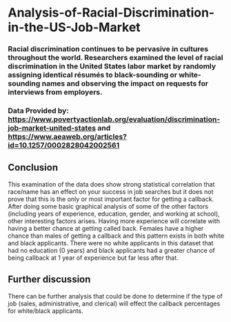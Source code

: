 # Analysis-of-Racial-Discrimination-in-the-US-Job-Market

### Racial discrimination continues to be pervasive in cultures throughout the world. Researchers examined the level of racial discrimination in the United States labor market by randomly assigning identical résumés to black-sounding or white-sounding names and observing the impact on requests for interviews from employers.

### Data Provided by: https://www.povertyactionlab.org/evaluation/discrimination-job-market-united-states and https://www.aeaweb.org/articles?id=10.1257/0002828042002561

## Conclusion
This examination of the data does show strong statistical correlation that race/name has an effect on your success in job searches but it does not prove that this is the only or most important factor for getting a callback. After doing some basic graphical analysis of some of the other factors (including years of experience, education, gender, and working at school), other interesting factors arises. Having more experience will correlate with having a better chance at getting called back. Females have a higher chance than males of getting a callback and this pattern exists in both white and black applicants. There were no white applicants in this dataset that had no education (0 years) and black applicants had a greater chance of being callback at 1 year of experience but far less after that. 

## Further discussion
There can be further analysis that could be done to determine if the type of job (sales, administrative, and clerical) will effect the callback percentages for white/black applicants. 
